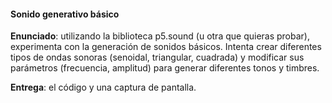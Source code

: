 #### Sonido generativo básico

**Enunciado**: utilizando la biblioteca p5.sound (u otra que quieras probar), experimenta con la generación de sonidos básicos. Intenta crear diferentes tipos de ondas sonoras (senoidal, triangular, cuadrada) y modificar sus parámetros (frecuencia, amplitud) para generar diferentes tonos y timbres.

**Entrega**: el código y una captura de pantalla.
